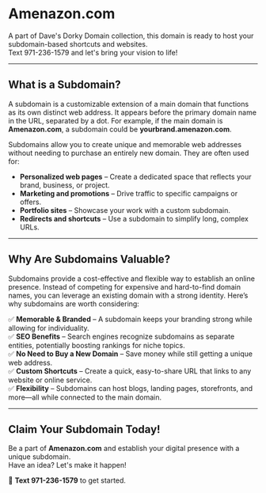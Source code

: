 ﻿# Amenazon.com
A part of Dave's Dorky Domain collection, this domain is ready to host your subdomain-based shortcuts and websites.  
Text 971-236-1579 and let's bring your vision to life!

---

## What is a Subdomain?
A subdomain is a customizable extension of a main domain that functions as its own distinct web address. 
It appears before the primary domain name in the URL, separated by a dot. 
For example, if the main domain is **Amenazon.com**, a subdomain could be **yourbrand.amenazon.com**.

Subdomains allow you to create unique and memorable web addresses without needing to purchase an 
entirely new domain. They are often used for:

- **Personalized web pages** – Create a dedicated space that reflects your brand, business, or project.
- **Marketing and promotions** – Drive traffic to specific campaigns or offers.
- **Portfolio sites** – Showcase your work with a custom subdomain.
- **Redirects and shortcuts** – Use a subdomain to simplify long, complex URLs.

---

## Why Are Subdomains Valuable?
Subdomains provide a cost-effective and flexible way to establish an online presence. Instead of competing for expensive 
and hard-to-find domain names, you can leverage an existing domain with a strong identity. 
Here’s why subdomains are worth considering:

✅ **Memorable & Branded** – A subdomain keeps your branding strong while allowing for individuality.  
✅ **SEO Benefits** – Search engines recognize subdomains as separate entities, potentially boosting rankings for niche topics.  
✅ **No Need to Buy a New Domain** – Save money while still getting a unique web address.  
✅ **Custom Shortcuts** – Create a quick, easy-to-share URL that links to any website or online service.  
✅ **Flexibility** – Subdomains can host blogs, landing pages, storefronts, and more—all while connected to the main domain.  

---

## Claim Your Subdomain Today!
Be a part of **Amenazon.com** and establish your digital presence with a unique subdomain.  
Have an idea? Let's make it happen!  

📲 **Text 971-236-1579** to get started.